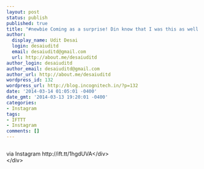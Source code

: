 ```yaml
---
layout: post
status: publish
published: true
title: "#newbie Coming as a surprise! Din know that I was this as well :P"
author:
  display_name: Udit Desai
  login: desaiuditd
  email: desaiuditd@gmail.com
  url: http://about.me/desaiuditd
author_login: desaiuditd
author_email: desaiuditd@gmail.com
author_url: http://about.me/desaiuditd
wordpress_id: 132
wordpress_url: http://blog.incognitech.in/?p=132
date: '2014-03-14 01:05:01 -0400'
date_gmt: '2014-03-13 19:20:01 -0400'
categories:
- Instagram
tags:
- IFTTT
- Instagram
comments: []
---
```

<div><img alt="" src="http:&#47;&#47;distilleryimage6.s3.amazonaws.com&#47;f788e752aae211e3a20e0e7fffce62c2_8.jpg" &#47;></p>
<div>via Instagram http:&#47;&#47;ift.tt&#47;1hgdUVA<&#47;div><br />
<&#47;div></p>
